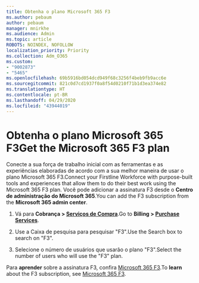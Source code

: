 ```yaml
---
title: Obtenha o plano Microsoft 365 F3
ms.author: pebaum
author: pebaum
manager: mnirkhe
ms.audience: Admin
ms.topic: article
ROBOTS: NOINDEX, NOFOLLOW
localization_priority: Priority
ms.collection: Adm_O365
ms.custom:
- "9002873"
- "5465"
ms.openlocfilehash: 69b5916bd054dcd949f68c3256f4beb9fb9acc6e
ms.sourcegitcommit: 821c0d7cd1937f0a8f54d0210f71b1d3ea374e82
ms.translationtype: HT
ms.contentlocale: pt-BR
ms.lasthandoff: 04/29/2020
ms.locfileid: "43944019"
---
```

# <a name="get-the-microsoft-365-f3-plan"></a><span data-ttu-id="ba295-102">Obtenha o plano Microsoft 365 F3</span><span class="sxs-lookup"><span data-stu-id="ba295-102">Get the Microsoft 365 F3 plan</span></span>

<span data-ttu-id="ba295-103">Conecte a sua força de trabalho inicial com as ferramentas e as experiências elaboradas de acordo com a sua melhor maneira de usar o plano Microsoft 365 F3.</span><span class="sxs-lookup"><span data-stu-id="ba295-103">Connect your Firstline Workforce with purpose-built tools and experiences that allow them to do their best work using the Microsoft 365 F3 plan.</span></span> <span data-ttu-id="ba295-104">Você pode adicionar a assinatura F3 desde o **Centro de administração do Microsoft 365**.</span><span class="sxs-lookup"><span data-stu-id="ba295-104">You can add the F3 subscription from the **Microsoft 365 admin center**.</span></span>

1. <span data-ttu-id="ba295-105">Vá para **Cobrança > [Serviços de Compra](https://go.microsoft.com/fwlink/p/?linkid=868433)**.</span><span class="sxs-lookup"><span data-stu-id="ba295-105">Go to **Billing > [Purchase Services](https://go.microsoft.com/fwlink/p/?linkid=868433)**.</span></span>

2. <span data-ttu-id="ba295-106">Use a Caixa de pesquisa para pesquisar "F3".</span><span class="sxs-lookup"><span data-stu-id="ba295-106">Use the Search box to search on "F3".</span></span>

3. <span data-ttu-id="ba295-107">Selecione o número de usuários que usarão o plano "F3".</span><span class="sxs-lookup"><span data-stu-id="ba295-107">Select the number of users who will use the "F3" plan.</span></span>

<span data-ttu-id="ba295-108">Para **aprender** sobre a assinatura F3, confira [Microsoft 365 F3](https://www.microsoft.com/microsoft-365/microsoft-365-enterprise-f3?activetab=pivot%3aoverviewtab).</span><span class="sxs-lookup"><span data-stu-id="ba295-108">To **learn** about the F3 subscription, see [Microsoft 365 F3](https://www.microsoft.com/microsoft-365/microsoft-365-enterprise-f3?activetab=pivot%3aoverviewtab).</span></span>

